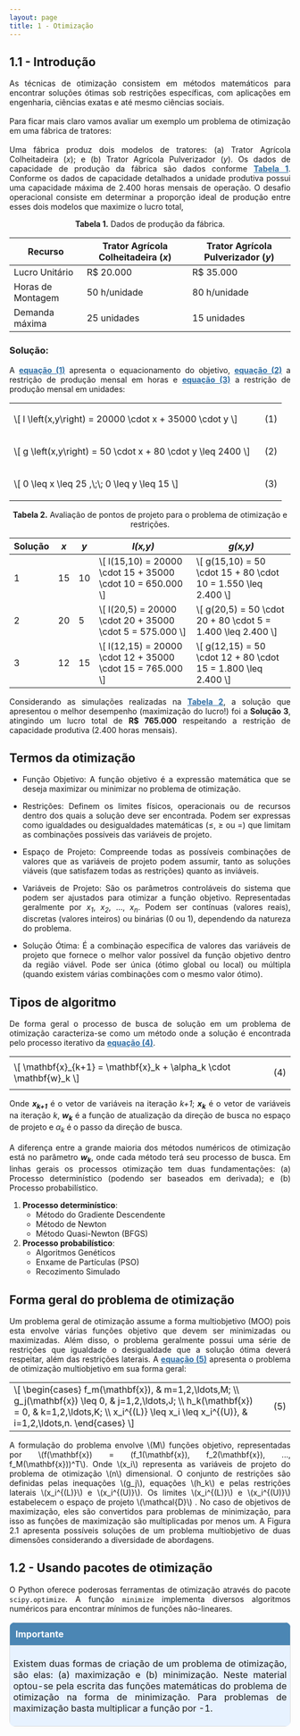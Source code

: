 ```yaml
---
layout: page
title: 1 - Otimização
---
```


<!--Don't delete this script-->
<script src = "https://polyfill.io/v3/polyfill.min.js?features=es6"></script>
<script id = "MathJax-script" async src="https://cdn.jsdelivr.net/npm/mathjax@3/es5/tex-mml-chtml.js"></script>
<!--Don't delete this script-->

<h2>1.1 - Introdução</h2>

<p align = "justify">
As técnicas de otimização consistem em métodos matemáticos para encontrar soluções ótimas sob restrições específicas, com aplicações em engenharia, ciências exatas e até mesmo ciências sociais.
<br><br>
Para ficar mais claro vamos avaliar um exemplo um problema de otimização em uma fábrica de tratores:
<br><br>
Uma fábrica produz dois modelos de tratores: (a) Trator Agrícola Colheitadeira (<i>x</i>); e (b) Trator Agrícola Pulverizador (<i>y</i>). Os dados de capacidade de produção da fábrica são dados conforme <a href="#tab1" style="color: #2e6da4; font-weight: bold;">Tabela 1</a>. Conforme os dados de capacidade detalhados a unidade produtiva possui uma capacidade máxima de 2.400 horas mensais de operação. O desafio operacional consiste em determinar a proporção ideal de produção entre esses dois modelos que maximize o lucro total,
</p>

<p align="center" id="tab1"><b>Tabela 1.</b> Dados de produção da fábrica.</p>
<table style="width:100%">
    <thead>
        <tr>
            <th>Recurso</th>
            <th>Trator Agrícola Colheitadeira (<i>x</i>)</th>
            <th>Trator Agrícola Pulverizador (<i>y</i>)</th>
        </tr>
    </thead>
    <tbody>
        <tr>
            <td>Lucro Unitário</td>
            <td>R$ 20.000</td>
            <td>R$ 35.000</td>
        </tr>
        <tr>
            <td>Horas de Montagem</td>
            <td>50 h/unidade</td>
            <td>80 h/unidade</td>
        </tr>
        <tr>
            <td>Demanda máxima</td>
            <td>25 unidades</td>
            <td>15 unidades</td>
        </tr>
    </tbody>
</table>

<h3>Solução:</h3>

<p align = "justify">
A <a href="#eq1" style="color: #2e6da4; font-weight: bold;">equação (1)</a> apresenta o equacionamento do objetivo, <a href="#eq2" style="color: #2e6da4; font-weight: bold;">equação (2)</a> a restrição de produção mensal em horas e <a href="#eq3" style="color: #2e6da4; font-weight: bold;">equação (3)</a> a restrição de produção mensal em unidades:
</p>

<table style="width:100%">
    <tr>
        <td style="width: 90%;">\[ l \left(x,y\right) = 20000 \cdot x + 35000 \cdot y \]</td>
        <td style="width: 10%;"><p align = "right" id = "eq1">(1)</p></td>
    </tr>
    <tr>
        <td style="width: 90%;">\[ g \left(x,y\right) = 50 \cdot x + 80 \cdot y \leq 2400 \]</td>
        <td style="width: 10%;"><p align = "right" id = "eq2">(2)</p></td>
    </tr>
    <tr>
        <td style="width: 90%;">\[ 0 \leq x \leq 25 ,\;\; 0 \leq y \leq 15 \]</td>
        <td style="width: 10%;"><p align = "right" id = "eq3">(3)</p></td>
    </tr>
</table>

<p align="center" id="tab2"><b>Tabela 2.</b> Avaliação de pontos de projeto para o problema de otimização e restrições.</p>
<table style="width:100%">
    <thead>
        <tr>
            <th>Solução</th>
            <th><i>x</i></th>
            <th><i>y</i></th>
            <th><i>l(x,y)</i></th>
            <th><i>g(x,y)</i></th>
        </tr>
    </thead>
    <tbody>
        <tr>
            <td>1</td>
            <td>15</td>
            <td>10</td>
            <td>\[ l(15,10) = 20000 \cdot 15 + 35000 \cdot 10 = 650.000 \]</td>
            <td>\[ g(15,10) = 50 \cdot 15 + 80 \cdot 10 = 1.550 \leq 2.400 \]</td>
        </tr>
        <tr>
            <td>2</td>
            <td>20</td>
            <td>5</td>
            <td>\[ l(20,5) = 20000 \cdot 20 + 35000 \cdot 5 = 575.000 \]</td>
            <td>\[ g(20,5) = 50 \cdot 20 + 80 \cdot 5 = 1.400 \leq 2.400 \]</td>
        </tr>
        <tr>
            <td>3</td>
            <td>12</td>
            <td>15</td>
            <td>\[ l(12,15) = 20000 \cdot 12 + 35000 \cdot 15 = 765.000 \]</td>
            <td>\[ g(12,15) = 50 \cdot 12 + 80 \cdot 15 = 1.800 \leq 2.400 \]</td>
        </tr>
  </tbody>
</table>

<p align="justify">
Considerando as simulações realizadas na <a href="#tab2" style="color: #2e6da4; font-weight: bold;">Tabela 2</a>, a solução que apresentou o melhor desempenho (maximização do lucro!) foi a <strong>Solução 3</strong>, atingindo um lucro total de <strong>R$ 765.000</strong> respeitando a restrição de capacidade produtiva (2.400 horas mensais).
</p>

<h2>Termos da otimização</h2>

<ul>
    <li>
        <p align="justify">
            Função Objetivo: A função objetivo é a expressão matemática que se deseja maximizar ou minimizar no problema de otimização.
        </p>
    </li>
    <li>
        <p align="justify">
            Restrições: Definem os limites físicos, operacionais ou de recursos dentro dos quais a solução deve ser encontrada. Podem ser expressas como igualdades ou desigualdades matemáticas (≤, ≥ ou =) que limitam as combinações possíveis das variáveis de projeto.
        </p>
    </li>    
    <li>
        <p align="justify">
            Espaço de Projeto: Compreende todas as possíveis combinações de valores que as variáveis de projeto podem assumir, tanto as soluções viáveis (que satisfazem todas as restrições) quanto as inviáveis.
        </p>
    </li>
    <li>
        <p align="justify">
            Variáveis de Projeto: São os parâmetros controláveis do sistema que podem ser ajustados para otimizar a função objetivo. Representadas geralmente por <i>x<sub>1</sub></i>, <i>x<sub>2</sub></i>, ..., <i>x<sub>n</sub></i>. Podem ser contínuas (valores reais), discretas (valores inteiros) ou binárias (0 ou 1), dependendo da natureza do problema.
        </p>
    </li>
    <li>
        <p align="justify">
            Solução Ótima: É a combinação específica de valores das variáveis de projeto que fornece o melhor valor possível da função objetivo dentro da região viável. Pode ser única (ótimo global ou local) ou múltipla (quando existem várias combinações com o mesmo valor ótimo).
        </p>
    </li>
</ul>

<h2>Tipos de algoritmo</h2>

<p align="justify">
De forma geral o processo de busca de solução em um problema de otimização caracteriza-se como um método onde a solução é encontrada pelo processo iterativo da <a href="#eq4" style="color: #2e6da4; font-weight: bold;">equação (4)</a>.
</p>

<table style="width:100%">
    <tr>
        <td style="width: 90%;">\[ \mathbf{x}_{k+1} = \mathbf{x}_k + \alpha_k \cdot \mathbf{w}_k \]</td>
        <td style="width: 10%;"><p align = "right" id = "eq4">(4)</p></td>
    </tr>
</table>

<p align="justify">
Onde <i><strong>x<sub>k+1</sub></strong></i> é o vetor de variáveis na iteração <i>k+1</i>; <i><strong>x<sub>k</sub></strong></i> é o vetor de variáveis na iteração <i>k</i>, <i><strong>w<sub>k</sub></strong></i> é a função de atualização da direção de busca no espaço de projeto e <i>α<sub>k</sub></i> é o passo da direção de busca.
<br><br>
A diferença entre a grande maioria dos métodos numéricos de otimização está no parâmetro <i><strong>w<sub>k</sub></strong></i>, onde cada método terá seu processo de busca. Em linhas gerais os processos otimização tem duas fundamentações: (a) Processo determinístico (podendo ser baseados em derivada); e (b) Processo probabilístico.
</p>

<ol>
    <li>
        <strong>Processo determinístico</strong>:
        <ul>
            <li>Método do Gradiente Descendente</li>
            <li>Método de Newton</li>
            <li>Método Quasi-Newton (BFGS)</li>
        </ul>
    </li>
    <li>
        <strong>Processo probabilístico</strong>:
        <ul>
            <li>Algoritmos Genéticos</li>
            <li>Enxame de Partículas (PSO)</li>
            <li>Recozimento Simulado</li>
        </ul>
    </li>
</ol>

<h2>Forma geral do problema de otimização</h2>

<p align="justify">
Um problema geral de otimização assume a forma multiobjetivo (MOO) pois esta envolve várias funções objetivo que devem ser minimizadas ou maximizadas. Além disso, o problema geralmente possui uma série de restrições que igualdade o desigualdade que a solução ótima deverá respeitar, além das restrições laterais. A <a href="#eq5" style="color: #2e6da4; font-weight: bold;">equação (5)</a> apresenta o problema de otimização multiobjetivo em sua forma geral:
</p>

<table style="width:100%">
    <tr>
        <td style="width: 90%;">\[ \begin{cases} 
f_m(\mathbf{x}), & m=1,2,\ldots,M; \\ 
g_j(\mathbf{x}) \leq 0, & j=1,2,\ldots,J; \\ 
h_k(\mathbf{x}) = 0, & k=1,2,\ldots,K; \\ 
x_i^{(L)} \leq x_i \leq x_i^{(U)}, & i=1,2,\ldots,n. 
\end{cases} \]</td>
        <td style="width: 10%;"><p align = "right" id = "eq5">(5)</p></td>
    </tr>
</table>

<p align="justify">  
A formulação do problema envolve \(M\) funções objetivo, representadas por \(f(\mathbf{x}) = (f_1(\mathbf{x}), f_2(\mathbf{x}), ..., f_M(\mathbf{x}))^T\). Onde \(x_i\) representa as variáveis de projeto do problema de otimização \(n\) dimensional. O conjunto de restrições são definidas pelas inequações \(g_j\), equações \(h_k\) e pelas restrições laterais \(x_i^{(L)}\) e \(x_i^{(U)}\). Os limites \(x_i^{(L)}\) e \(x_i^{(U)}\) estabelecem o espaço de projeto \(\mathcal{D}\) . No caso de objetivos de maximização, eles são convertidos para problemas de minimização, para isso as funções de maximização são multiplicadas por menos um. A Figura 2.1 apresenta possíveis soluções de um problema multiobjetivo de duas dimensões considerando a diversidade de abordagens.
</p>

<h2>1.2 - Usando pacotes de otimização</h2>

<p align="justify">
O Python oferece poderosas ferramentas de otimização através do pacote <code>scipy.optimize</code>. A função <code>minimize</code> implementa diversos algoritmos numéricos para encontrar mínimos de funções não-lineares.
</p>

<table style="width:100%; border-collapse: collapse; border-radius: 10px; overflow: hidden;">
    <tr style="background-color: #4b86b4; color: white;">
        <td style="padding: 10px; border: 1px solid #ddd; font-weight: bold;">Importante</td>
    </tr>
    <!-- Linhas com azul claro alternado -->
    <tr style="background-color: #e7f2ff;">
        <td style="padding: 6px; border: 1px solid #ddd;"><p align="justify">Existem duas formas de criação de um problema de otimização, são elas: (a) maximização e (b) minimização. Neste material optou-se pela escrita das funções matemáticas do problema de otimização na forma de minimização. Para problemas de maximização basta multiplicar a função por -1.</p></td>
    </tr>
</table>